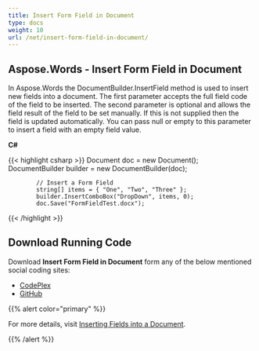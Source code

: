 ```yaml
---
title: Insert Form Field in Document
type: docs
weight: 10
url: /net/insert-form-field-in-document/
---
```


## **Aspose.Words - Insert Form Field in Document**

In Aspose.Words the DocumentBuilder.InsertField method is used to insert new fields into a document. The first parameter accepts the full field code of the field to be inserted. The second parameter is optional and allows the field result of the field to be set manually. If this is not supplied then the field is updated automatically. You can pass null or empty to this parameter to insert a field with an empty field value.

**C#**

{{< highlight csharp >}}
            Document doc = new Document();
            DocumentBuilder builder = new DocumentBuilder(doc);

            // Insert a Form Field
            string[] items = { "One", "Two", "Three" };
            builder.InsertComboBox("DropDown", items, 0);
            doc.Save("FormFieldTest.docx");
{{< /highlight >}}

## **Download Running Code**

Download **Insert Form Field in Document** form any of the below mentioned social coding sites:

- [CodePlex](https://asposenpoi.codeplex.com/downloads/get/1525854)
- [GitHub](https://github.com/asposewords/Aspose.Words-for-.NET/releases/download/Aspose.Words_Features_Missing_in_NPOI-v1.1/06.01-InsertFormField.zip)

{{% alert color="primary" %}} 

For more details, visit [Inserting Fields into a Document](/words/net/working-with-form-fields/#workingwithformfields-insertingformfieldsinmicrosoftword).

{{% /alert %}}
